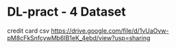 # DL-pract - 4 Dataset
credit card csv
https://drive.google.com/file/d/1vUaOvw-pM8cFkSnfcywMb6lB1eK_4ebd/view?usp=sharing
